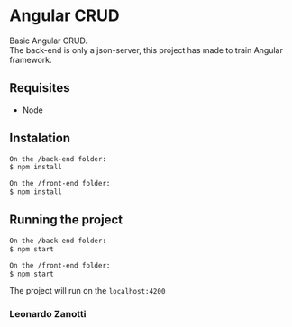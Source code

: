 # Angular CRUD
Basic Angular CRUD.<br> The back-end is only a json-server, this project has made to train Angular framework.

## Requisites
* Node

## Instalation
``` bash
On the /back-end folder:
$ npm install

On the /front-end folder:
$ npm install
```

## Running the project
``` bash
On the /back-end folder:
$ npm start

On the /front-end folder:
$ npm start
```

The project will run on the  ``` localhost:4200 ```

### Leonardo Zanotti